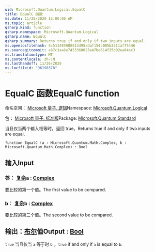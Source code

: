 ```yaml
---
uid: Microsoft.Quantum.Logical.EqualC
title: EqualC 函数
ms.date: 11/25/2020 12:00:00 AM
ms.topic: article
qsharp.kind: function
qsharp.namespace: Microsoft.Quantum.Logical
qsharp.name: EqualC
qsharp.summary: Returns true if and only if two inputs are equal.
ms.openlocfilehash: 4c511489888613d95adaf154c005b3211af75446
ms.sourcegitcommit: a87c1aa8e7453360025e47ba614f25b02ea84ec3
ms.translationtype: MT
ms.contentlocale: zh-CN
ms.lasthandoff: 11/26/2020
ms.locfileid: "96198378"
---
```

# <a name="equalc-function"></a><span data-ttu-id="34161-102">EqualC 函数</span><span class="sxs-lookup"><span data-stu-id="34161-102">EqualC function</span></span>

<span data-ttu-id="34161-103">命名空间： [Microsoft 量子. 逻辑](xref:Microsoft.Quantum.Logical)</span><span class="sxs-lookup"><span data-stu-id="34161-103">Namespace: [Microsoft.Quantum.Logical](xref:Microsoft.Quantum.Logical)</span></span>

<span data-ttu-id="34161-104">包： [Microsoft 量子. 标准版](https://nuget.org/packages/Microsoft.Quantum.Standard)</span><span class="sxs-lookup"><span data-stu-id="34161-104">Package: [Microsoft.Quantum.Standard](https://nuget.org/packages/Microsoft.Quantum.Standard)</span></span>


<span data-ttu-id="34161-105">当且仅当两个输入相等时，返回 true。</span><span class="sxs-lookup"><span data-stu-id="34161-105">Returns true if and only if two inputs are equal.</span></span>

```qsharp
function EqualC (a : Microsoft.Quantum.Math.Complex, b : Microsoft.Quantum.Math.Complex) : Bool
```


## <a name="input"></a><span data-ttu-id="34161-106">输入</span><span class="sxs-lookup"><span data-stu-id="34161-106">Input</span></span>

### <a name="a--complex"></a><span data-ttu-id="34161-107">答： [复杂](xref:Microsoft.Quantum.Math.Complex)</span><span class="sxs-lookup"><span data-stu-id="34161-107">a : [Complex](xref:Microsoft.Quantum.Math.Complex)</span></span>

<span data-ttu-id="34161-108">要比较的第一个值。</span><span class="sxs-lookup"><span data-stu-id="34161-108">The first value to be compared.</span></span>


### <a name="b--complex"></a><span data-ttu-id="34161-109">b： [复杂](xref:Microsoft.Quantum.Math.Complex)</span><span class="sxs-lookup"><span data-stu-id="34161-109">b : [Complex](xref:Microsoft.Quantum.Math.Complex)</span></span>

<span data-ttu-id="34161-110">要比较的第二个值。</span><span class="sxs-lookup"><span data-stu-id="34161-110">The second value to be compared.</span></span>



## <a name="output--bool"></a><span data-ttu-id="34161-111">输出：[布尔](xref:microsoft.quantum.lang-ref.bool)值</span><span class="sxs-lookup"><span data-stu-id="34161-111">Output : [Bool](xref:microsoft.quantum.lang-ref.bool)</span></span>

<span data-ttu-id="34161-112">`true` 当且仅当 `a` 等于时 `b` 。</span><span class="sxs-lookup"><span data-stu-id="34161-112">`true` if and only if `a` is equal to `b`.</span></span>